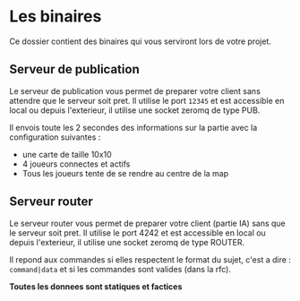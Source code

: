 # Les binaires


Ce dossier contient des binaires qui vous serviront lors de votre projet.


## Serveur de publication

Le serveur de publication vous permet de preparer votre client sans attendre que le serveur soit pret.
Il utilise le port `12345` et est accessible en local ou depuis l'exterieur, il utilise une socket zeromq de type PUB.

Il envois toute les 2 secondes des informations sur la partie avec la configuration suivantes :

* une carte de taille 10x10
* 4 joueurs connectes et actifs
* Tous les joueurs tente de se rendre au centre de la map


## Serveur router

Le serveur router vous permet de preparer votre client (partie IA) sans que le serveur soit pret.
Il utilise le port 4242 et est accessible en local ou depuis l'exterieur, il utilise une socket zeromq de type ROUTER.

Il repond aux commandes si elles respectent le format du sujet, c'est a dire : `command|data` et si les commandes sont valides (dans la rfc).

**Toutes les donnees sont statiques et factices**
